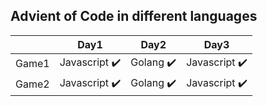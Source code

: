 ## Advient of Code in different languages 

|       | Day1                          | Day2                          | Day3                          |
|-------|-------------------------------|--------|------------|
| Game1 | Javascript :heavy_check_mark: | Golang :heavy_check_mark: | Javascript :heavy_check_mark: |
| Game2 | Javascript :heavy_check_mark: | Golang :heavy_check_mark: | Javascript :heavy_check_mark: |